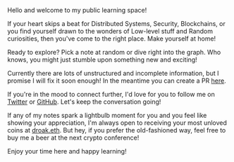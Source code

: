 Hello and welcome to my public learning space!

If your heart skips a beat for Distributed Systems, Security, Blockchains, or you find yourself drawn to the wonders of Low-level stuff and Random curiosities, then you've come to the right place. Make yourself at home!

Ready to explore? Pick a note at random or dive right into the graph. Who knows, you might just stumble upon something new and exciting!

Currently there are lots of unstructured and incomplete information, but I promise I will fix it soon enough! In the meantime you can create a PR [here](https://github.com/d-roak/knowledge).

If you're in the mood to connect further, I'd love for you to follow me on [Twitter](https://twitter.com/droak_) or [GitHub](https://github.com/d-roak). Let's keep the conversation going!

If any of my notes spark a lightbulb moment for you and you feel like showing your appreciation, I'm always open to receiving your most unloved coins at [droak.eth](https://etherscan.io/address/0xf1397548067fF5A6e18bcf6d9D99B0ee029cB78b). But hey, if you prefer the old-fashioned way, feel free to buy me a beer at the next crypto conference!

Enjoy your time here and happy learning!